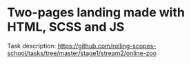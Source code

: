 # Two-pages landing made with HTML, SCSS and JS
Task description: https://github.com/rolling-scopes-school/tasks/tree/master/stage1/stream2/online-zoo
